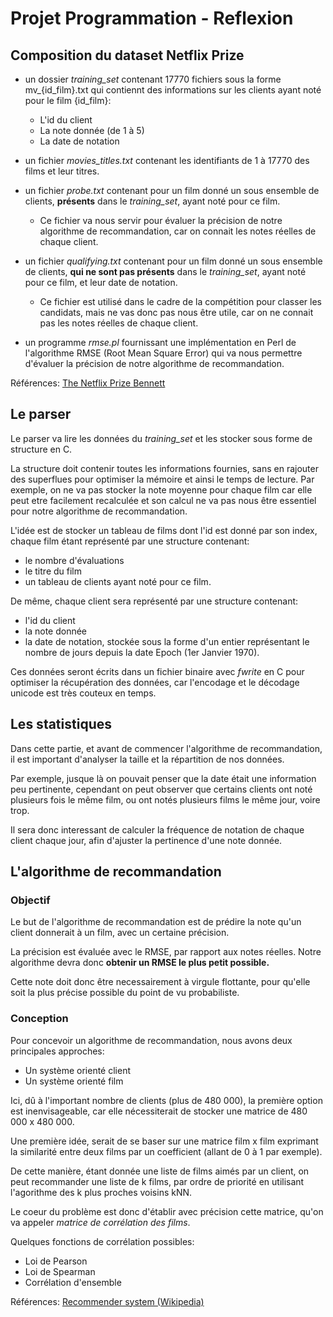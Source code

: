 # Projet Programmation - Reflexion

## Composition du dataset Netflix Prize

- un dossier *training_set* contenant 17770 fichiers sous la forme mv_{id_film}.txt qui contiennt des informations sur les clients ayant noté pour le film {id_film}:
    - L'id du client
    - La note donnée (de 1 à 5)
    - La date de notation

- un fichier *movies_titles.txt* contenant les identifiants de 1 à 17770 des films et leur titres.

- un fichier *probe.txt* contenant pour un film donné un sous ensemble de clients, **présents** dans le *training_set*, ayant noté pour ce film.
    - Ce fichier va nous servir pour évaluer la précision de notre algorithme de recommandation, car on connait les notes réelles de chaque client.

- un fichier *qualifying.txt* contenant pour un film donné un sous ensemble de clients, **qui ne sont pas présents** dans le *training_set*, ayant noté pour ce film, et leur date de notation.
    - Ce fichier est utilisé dans le cadre de la compétition pour classer les candidats, mais ne vas donc pas nous être utile, car on ne connait pas les notes réelles de chaque client.

- un programme *rmse.pl* fournissant une implémentation en Perl de l'algorithme RMSE (Root Mean Square Error) qui va nous permettre d'évaluer la précision de notre algorithme de recommandation.

Références: [The Netflix Prize Bennett](https://www.cs.uic.edu/~liub/KDD-cup-2007/proceedings/The-Netflix-Prize-Bennett.pdf)

## Le parser

Le parser va lire les données du *training_set* et les stocker sous forme de structure en C.

La structure doit contenir toutes les informations fournies, sans en rajouter des superflues pour optimiser la mémoire et ainsi le temps de lecture.
Par exemple, on ne va pas stocker la note moyenne pour chaque film car elle peut etre facilement recalculée et son calcul ne va pas nous être essentiel pour notre algorithme de recommandation.

L'idée est de stocker un tableau de films dont l'id est donné par son index, chaque film étant représenté par une structure contenant:

- le nombre d'évaluations
- le titre du film
- un tableau de clients ayant noté pour ce film.

De même, chaque client sera représenté par une structure contenant:

- l'id du client
- la note donnée
- la date de notation, stockée sous la forme d'un entier représentant le nombre de jours depuis la date Epoch (1er Janvier 1970).

Ces données seront écrits dans un fichier binaire avec *fwrite* en C pour optimiser la récupération des données, car l'encodage et le décodage unicode est très couteux en temps.

## Les statistiques

Dans cette partie, et avant de commencer l'algorithme de recommandation, il est important d'analyser la taille et la répartition de nos données.

Par exemple, jusque là on pouvait penser que la date était une information peu pertinente, cependant on peut observer que certains clients ont noté plusieurs fois le même film, ou ont notés plusieurs films le même jour, voire trop.

Il sera donc interessant de calculer la fréquence de notation de chaque client chaque jour, afin d'ajuster la pertinence d'une note donnée.

## L'algorithme de recommandation

### Objectif

Le but de l'algorithme de recommandation est de prédire la note qu'un client donnerait à un film, avec un certaine précision.

La précision est évaluée avec le RMSE, par rapport aux notes réelles.
Notre algorithme devra donc **obtenir un RMSE le plus petit possible.**

Cette note doit donc être necessairement à virgule flottante, pour qu'elle soit la plus précise possible du point de vu probabiliste.

### Conception

Pour concevoir un algorithme de recommandation, nous avons deux principales approches:

- Un système orienté client
- Un système orienté film

Ici, dû à l'important nombre de clients (plus de 480 000), la première option est inenvisageable, car elle nécessiterait de stocker une matrice de 480 000 x 480 000.

Une première idée, serait de se baser sur une matrice film x film exprimant la similarité entre deux films par un coefficient (allant de 0 à 1 par exemple).

De cette manière, étant donnée une liste de films aimés par un client, on peut recommander une liste de k films, par ordre de priorité en utilisant l'agorithme des k plus proches voisins kNN.

Le coeur du problème est donc d'établir avec précision cette matrice, qu'on va appeler *matrice de corrélation des films*.

Quelques fonctions de corrélation possibles:

- Loi de Pearson
- Loi de Spearman
- Corrélation d'ensemble

Références: [Recommender system (Wikipedia)](https://en.wikipedia.org/wiki/Recommender_system)
